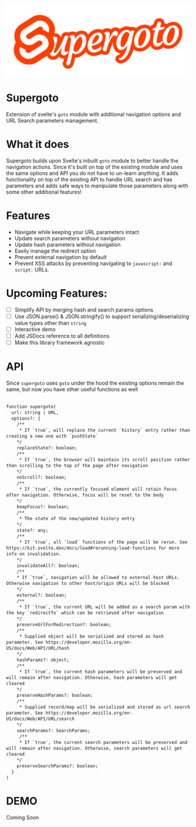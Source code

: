 <img align="center" src="https://raw.githubusercontent.com/harshmandan/supergoto/main/logo.svg"></img>

# Supergoto

Extension of svelte's `goto` module with additional navigation options and URL Search parameters management.

# What it does

Supergoto builds upon Svelte's inbuilt `goto` module to better handle the navigation actions. Since it's built on top of the existing module and uses the same options and API you do not have to un-learn anything. It adds functionality on top of the existing API to handle URL search and has parameters and adds safe ways to manipulate those parameters along with some other additional features!

# Features

- Navigate while keeping your URL parameters intact
- Update search parameters without navigation
- Update hash parameters without navigation
- Easily manage the redirect option
- Prevent external navigation by default
- Prevent XSS attacks by preventing navigating to `javascript:` and `script:` URLs.

# Upcoming Features:

- [ ] Simplify API by merging hash and search params options
- [ ] Use JSON.parse() & JSON.stringify() to support serializing/deserializing value types other than `string`
- [ ] Interactive demo
- [ ] Add JSDocs reference to all definitions
- [ ] Make this library framework agnostic

# API

Since `supergoto` uses `goto` under the hood the existing options remain the same, but now you have other useful functions as well

```

function supergoto(
  url: string | URL,
  options?: {
    /**
     * If `true`, will replace the current `history` entry rather than creating a new one with `pushState`
    */
    replaceState?: boolean;
    /**
     * If `true`, the browser will maintain its scroll position rather than scrolling to the top of the page after navigation
    */
    noScroll?: boolean;
    /**
     * If `true`, the currently focused element will retain focus after navigation. Otherwise, focus will be reset to the body
    */
    keepFocus?: boolean;
    /**
     * The state of the new/updated history entry
    */
    state?: any;
    /**
     * If `true`, all `load` functions of the page will be rerun. See https://kit.svelte.dev/docs/load#rerunning-load-functions for more info on invalidation.
    */
    invalidateAll?: boolean;
    /**
    * If `true`, navigation will be allowed to external host URLs. Otherwise navigation to other host/origin URLs will be blocked
    */
    external?: boolean;
    /**
     * If `true`, the current URL will be added as a search param with the key `redirectTo` which can be retrieved after navigation
    */
    preserveUrlForRedirection?: boolean;
    /**
     * Supplied object will be serialized and stored as hash parameter. See https://developer.mozilla.org/en-US/docs/Web/API/URL/hash
    */
    hashParams?: object;
    /**
     * If `true`, the current hash parameters will be preserved and will remain after navigation. Otherwise, hash parameters will get cleared
    */
    preserveHashParams?: boolean;
    /**
     * Supplied record/map will be serialized and stored as url search parameter. See https://developer.mozilla.org/en-US/docs/Web/API/URL/search
    */
    searchParams?: SearchParams;
     /**
     * If `true`, the current search parameters will be preserved and will remain after navigation. Otherwise, search parameters will get cleared
    */
    preserveSearchParams?: boolean;
  }
)
```

# DEMO

Coming Soon
